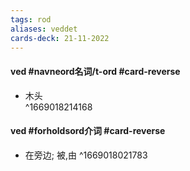 ```yaml
---
tags: rod
aliases: veddet
cards-deck: 21-11-2022
---
```


#### ved #navneord名词/t-ord #card-reverse 
- 木头  
^1669018214168

#### ved #forholdsord介词 #card-reverse 
- 在旁边; 被,由
^1669018021783

